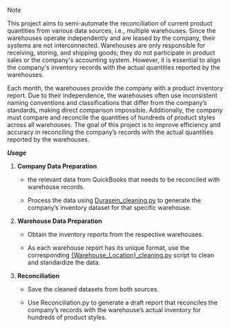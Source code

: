 > [!Note]
> This project aims to semi-automate the reconciliation of current product quantities from various data sources, i.e., multiple warehouses. Since the warehouses operate independently and are leased by the company, their systems are not interconnected. Warehouses are only responsible for receiving, storing, and shipping goods; they do not participate in product sales or the company's accounting system. However, it is essential to align the company's inventory records with the actual quantities reported by the warehouses.
> 
> Each month, the warehouses provide the company with a product inventory report. Due to their independence, the warehouses often use inconsistent naming conventions and classifications that differ from the company’s standards, making direct comparison impossible. Additionally, the company must compare and reconcile the quantities of hundreds of product styles across all warehouses. The goal of this project is to improve efficiency and accuracy in reconciling the company’s records with the actual quantities reported by the warehouses.

***Usage***

1. **Company Data Preparation**

    - the relevant data from QuickBooks that needs to be reconciled with warehouse records.

    - Process the data using [Durasein_cleaning.py](https://pages.github.com/) to generate the company’s inventory dataset for that specific warehouse.

2. **Warehouse Data Preparation**

    - Obtain the inventory reports from the respective warehouses.

    - As each warehouse report has its unique format, use the corresponding [{Warehouse_Location}_cleaning.py](https://pages.github.com/) script to clean and standardize the data.

3. **Reconciliation**

    - Save the cleaned datasets from both sources.

    - Use Reconciliation.py to generate a draft report that reconciles the company’s records with the warehouse’s actual inventory for hundreds of product styles.
